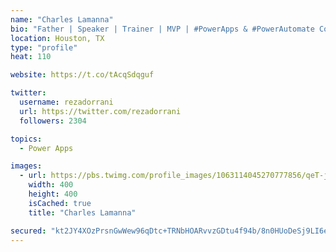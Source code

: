 ```yaml
---
name: "Charles Lamanna"
bio: "Father | Speaker | Trainer | MVP | #PowerApps & #PowerAutomate Community Super User | YouTuber Right-pointing triangle http://youtube.com/c/rezadorrani | Learn - Share - Clockwise rightwards and leftwards open circle arrows"
location: Houston, TX
type: "profile"
heat: 110

website: https://t.co/tAcqSdqguf

twitter:
  username: rezadorrani
  url: https://twitter.com/rezadorrani
  followers: 2304

topics:
  - Power Apps

images:
  - url: https://pbs.twimg.com/profile_images/1063114045270777856/qeT-jpWr_400x400.jpg
    width: 400
    height: 400
    isCached: true
    title: "Charles Lamanna"

secured: "kt2JY4XOzPrsnGwWew96qDtc+TRNbHOARvvzGDtu4f94b/8n0HUoDeSj9LI6etnr8s/cz2zgOLIsFCaQK0alW2sm0w5UM+/UCpbBbjTSXYxZHIFUZMGakA2i28+G3rIK5Rx73HaCsOOwnVJ6YcIukbMA1jwmdbtGJi5XIr1JdzHCAOILEkVRYD0oAVM0ndYfSF59p1j3fd5fBZmA47vlKZLySZ44czPHVudR/ws3StjqG0vauNgYHLBqMD4eoNyyJMJbW1OQSPiaeeidxC+auvqCCEOAcwroTyyrX2HA/2/Sg1kjJHAjoNUf+PCVkLzeFVRB4goHjzz4UEfqJq26FcgkDHQY95I3+uh7+PqRAms7NaqeCbn7a0wO/yp5EEcszIUPsDlQDh1/w66tHd4+RVVz+bw+YLXnUtp56v/jvPg=;LdIkQJxJwugWN/cBYoaxOA=="
---
```


